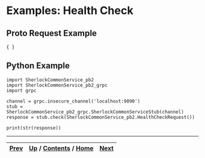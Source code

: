 
# Examples: Health Check

## Proto Request Example

    
    
    { }

## Python Example

    
    
    import SherlockCommonService_pb2
    import SherlockCommonService_pb2_grpc
    import grpc
    
    channel = grpc.insecure_channel('localhost:9090')
    stub = SherlockCommonService_pb2_grpc.SherlockCommonServiceStub(channel)
    response = stub.check(SherlockCommonService_pb2.HealthCheckRequest())
    
    print(str(response))

* * *

[Prev](ch01s04s06s03.md) | [Up](ch01s04s06.md) / [Contents](index.md) / [Home](../../index.htm)|  [Next](ch01s04s06s05.md)  
---|---|---


